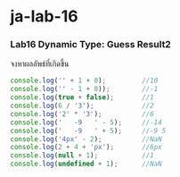 # ja-lab-16
### Lab16 Dynamic Type: Guess Result2
จงหาผลลัพธ์ที่เกิดขึ้น

```JavaScript
console.log('' + 1 + 0);         //10
console.log('' - 1 + 0));        //-1
console.log(true + false);       //1 
console.log(6 / '3');            //2
console.log('2' * '3');          //6
console.log('   -9   ' - 5);     //-14
console.log('   -9   ' + 5);     //-9 5
console.log('4px' - 2);          //NaN
console.log(2 + 4 + 'px');       //6px 
console.log(null + 1);           //1
console.log(undefined + 1);      //NaN
```
